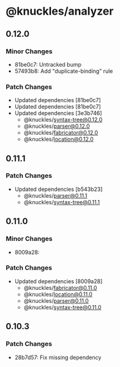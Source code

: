 # @knuckles/analyzer

## 0.12.0

### Minor Changes

- 81be0c7: Untracked bump
- 57493b8: Add "duplicate-binding" rule

### Patch Changes

- Updated dependencies [81be0c7]
- Updated dependencies [81be0c7]
- Updated dependencies [3e3b746]
  - @knuckles/syntax-tree@0.12.0
  - @knuckles/parser@0.12.0
  - @knuckles/fabricator@0.12.0
  - @knuckles/location@0.12.0

## 0.11.1

### Patch Changes

- Updated dependencies [b543b23]
  - @knuckles/parser@0.11.1
  - @knuckles/syntax-tree@0.11.1

## 0.11.0

### Minor Changes

- 8009a28:

### Patch Changes

- Updated dependencies [8009a28]
  - @knuckles/fabricator@0.11.0
  - @knuckles/location@0.11.0
  - @knuckles/parser@0.11.0
  - @knuckles/syntax-tree@0.11.0

## 0.10.3

### Patch Changes

- 28b7d57: Fix missing dependency

